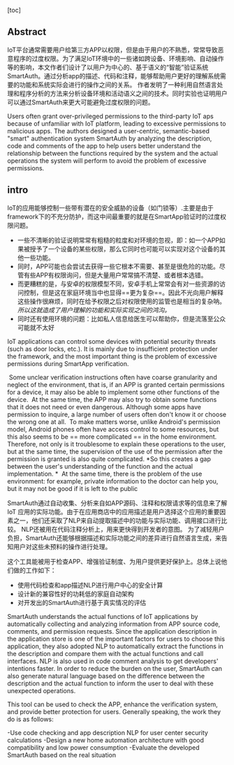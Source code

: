 [toc]

## Abstract

IoT平台通常需要用户给第三方APP以权限，但是由于用户的不熟悉，常常导致恶意程序的过度权限。为了满足IoT环境中的一些诸如跨设备、环境影响、自动操作等的影响，本文作者们设计了以用户为中心的、基于语义的“智能”验证系统SmartAuth。通过分析app的描述、代码和注释，能够帮助用户更好的理解系统需要的功能和系统实际会进行的操作之间的关系。 作者发明了一种利用自然语言处理和程序分析的方法来分析设备环境和活动语义之间的技术。同时实验也证明用户可以通过SmartAuth来更大可能避免过度权限的问题。

Users often grant over-privileged permissions to the third-party IoT aps because of unfamiliar with IoT platform, leading to excessive permissions to malicious apps. The authors designed a user-centric, semantic-based "smart" authentication system SmartAuth by analyzing the description, code and comments of the app to help users better understand the relationship between the functions required by the system and the actual operations the system will perform to avoid the problem of excessive permissions.



## intro

IoT的应用能够控制一些带有潜在的安全威胁的设备（如门锁等）.主要是由于framework下的不充分防护，而这中间最重要的就是在SmartApp验证时的过度权限问题。

- 一些不清晰的验证说明常常有粗糙的粒度和对环境的忽视，即：如一个APP如果被授予了一个设备的某些权限，那么它同时也可能可以实现对这个设备的其他一些功能。
- 同时，APP可能也会尝试去获得一些它根本不需要、甚至是很危险的功能。尽管有些APP有权限询问，但是大量用户常常搞不清楚、或者根本选错。
- 而更糟糕的是，与安卓的权限模型不同，安卓手机上常常会有对一些资源的访问控制，但是这在家庭环境当中也显得==更为复杂==。因此不光向用户解释这些操作很麻烦，同时在给予权限之后对权限使用的监管也是相当的复杂呐。 *所以这就造成了用户理解的功能和实际实现之间的鸿沟。*
- 同时还有使用环境的问题：比如私人信息给医生可以帮助你，但是流落至公众可能就不太好

IoT applications can control some devices with potential security threats (such as door locks, etc.). It is mainly due to insufficient protection under the framework, and the most important thing is the problem of excessive permissions during SmartApp verification.

​		Some unclear verification instructions often have coarse granularity and neglect of the environment, that is, if an APP is granted certain permissions for a device, it may also be able to implement some other functions of the device.
​		At the same time, the APP may also try to obtain some functions that it does not need or even dangerous. Although some apps have permission to inquire, a large number of users often don't know it or choose the wrong one at all.
​		To make matters worse, unlike Android's permission model, Android phones often have access control to some resources, but this also seems to be == more complicated == in the home environment. Therefore, not only is it troublesome to explain these operations to the user, but at the same time, the supervision of the use of the permission after the permission is granted is also quite complicated. *So this creates a gap between the user's understanding of the function and the actual implementation. *
​		At the same time, there is the problem of the use environment: for example, private information to the doctor can help you, but it may not be good if it is left to the public



SmartAuth通过自动收集、分析来自如APP源码、注释和权限请求等的信息来了解IoT 应用的实际功能。由于在应用商店中的应用描述是用户选择这个应用的重要因素之一，他们还采取了NLP来自动提取描述中的功能与实际功能、调用接口进行比较。 NLP还被用在代码注释分析上，用来更快得到开发者的意图。 为了减轻用户负担，SmartAuth还能够根据描述和实际功能之间的差异进行自然语言生成，来告知用户对这些未预料的操作进行处理。

这个工具能被用于检查APP、增强验证制度、为用户提供更好保护上。总体上说他们做的工作如下：

- 使用代码检查和app描述NLP进行用户中心的安全计算
- 设计新的兼容性好的功耗低的家庭自动架构
- 对开发出的SmartAuth进行基于真实情况的评估

SmartAuth understands the actual functions of IoT applications by automatically collecting and analyzing information from APP source code, comments, and permission requests. Since the application description in the application store is one of the important factors for users to choose this application, they also adopted NLP to automatically extract the functions in the description and compare them with the actual functions and call interfaces. NLP is also used in code comment analysis to get developers' intentions faster. In order to reduce the burden on the user, SmartAuth can also generate natural language based on the difference between the description and the actual function to inform the user to deal with these unexpected operations.

This tool can be used to check the APP, enhance the verification system, and provide better protection for users. Generally speaking, the work they do is as follows:

-Use code checking and app description NLP for user center security calculations
-Design a new home automation architecture with good compatibility and low power consumption
-Evaluate the developed SmartAuth based on the real situation